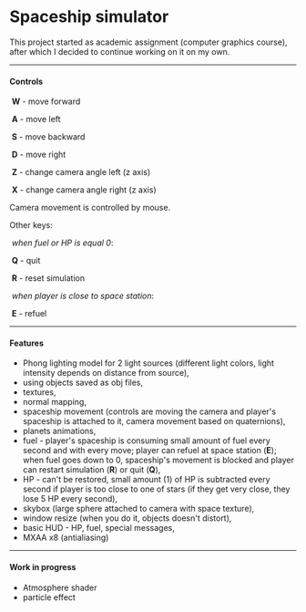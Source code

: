 # Spaceship simulator

This project started as academic assignment (computer graphics course), after which I decided to continue working on it on my own.

----------------------------------

#### Controls

​	**W** - move forward

​	**A** - move left

​	**S** - move backward

​	**D** - move right

​	**Z** - change camera angle left (z axis)

​	**X** - change camera angle right (z axis)

Camera movement is controlled by mouse.

Other keys:

​	*when fuel or HP is equal 0*:

​	**Q** - quit

​	**R** - reset simulation

​	*when player is close to space station*:

​	**E** - refuel

---------

#### Features

- Phong lighting model for 2 light sources (different light colors, light intensity depends on distance from source),
- using objects saved as obj files,
- textures,
- normal mapping,
- spaceship movement (controls are moving the camera and player's spaceship is attached to it, camera movement based on quaternions),
- planets animations,
- fuel - player's spaceship is consuming small amount of fuel every second and with every move; player can refuel at space station (**E**); when fuel goes down to 0, spaceship's movement is blocked and player can restart simulation (**R**) or quit (**Q**),
- HP - can't be restored, small amount (1) of HP is subtracted every second if player is too close to one of stars (if they get very close, they lose 5 HP every second),
- skybox (large sphere attached to camera with space texture),
- window resize (when you do it, objects doesn't distort),
- basic HUD - HP, fuel, special messages,
- MXAA x8 (antialiasing)

----------------

#### Work in progress

- Atmosphere shader
- particle effect